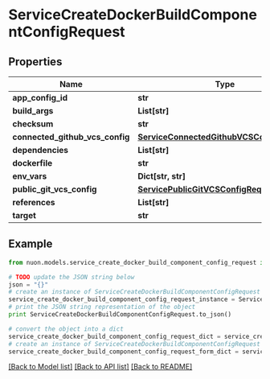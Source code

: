 # ServiceCreateDockerBuildComponentConfigRequest


## Properties

Name | Type | Description | Notes
------------ | ------------- | ------------- | -------------
**app_config_id** | **str** |  | [optional] 
**build_args** | **List[str]** |  | [optional] 
**checksum** | **str** |  | [optional] 
**connected_github_vcs_config** | [**ServiceConnectedGithubVCSConfigRequest**](ServiceConnectedGithubVCSConfigRequest.md) |  | [optional] 
**dependencies** | **List[str]** |  | [optional] 
**dockerfile** | **str** |  | 
**env_vars** | **Dict[str, str]** |  | [optional] 
**public_git_vcs_config** | [**ServicePublicGitVCSConfigRequest**](ServicePublicGitVCSConfigRequest.md) |  | [optional] 
**references** | **List[str]** |  | [optional] 
**target** | **str** |  | [optional] 

## Example

```python
from nuon.models.service_create_docker_build_component_config_request import ServiceCreateDockerBuildComponentConfigRequest

# TODO update the JSON string below
json = "{}"
# create an instance of ServiceCreateDockerBuildComponentConfigRequest from a JSON string
service_create_docker_build_component_config_request_instance = ServiceCreateDockerBuildComponentConfigRequest.from_json(json)
# print the JSON string representation of the object
print ServiceCreateDockerBuildComponentConfigRequest.to_json()

# convert the object into a dict
service_create_docker_build_component_config_request_dict = service_create_docker_build_component_config_request_instance.to_dict()
# create an instance of ServiceCreateDockerBuildComponentConfigRequest from a dict
service_create_docker_build_component_config_request_form_dict = service_create_docker_build_component_config_request.from_dict(service_create_docker_build_component_config_request_dict)
```
[[Back to Model list]](../README.md#documentation-for-models) [[Back to API list]](../README.md#documentation-for-api-endpoints) [[Back to README]](../README.md)


